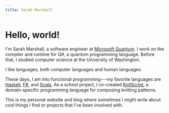 ```yaml
---
title: Sarah Marshall
---
```


# Hello, world!

I'm Sarah Marshall, a software engineer at [Microsoft Quantum][msquantum].
I work on the compiler and runtime for Q#, a quantum programming language.
Before that, I studied computer science at the University of Washington.

I like languages, both computer languages and human languages.

These days, I am into functional programming---my favorite languages are [Haskell], [F#][fsharp], and [Scala].
As a school project, I co-created [KnitScript], a domain-specific programming language for composing knitting patterns.

This is my personal website and blog where sometimes I might write about cool things I find or projects that I've been involved with.


[fsharp]: https://fsharp.org/
[haskell]: https://www.haskell.org/
[knitscript]: https://github.com/logicologist/knitscript
[msquantum]: https://www.microsoft.com/en-us/quantum
[scala]: https://www.scala-lang.org/
